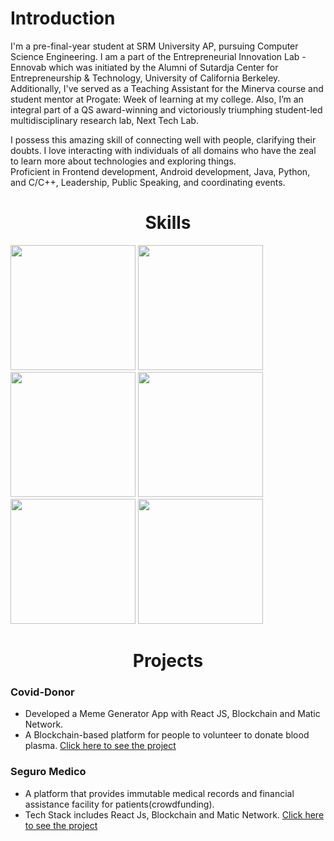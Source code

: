 # Introduction

<p>
I'm a pre-final-year student at SRM University AP, pursuing Computer Science Engineering. I am a part of the Entrepreneurial Innovation Lab - Ennovab which was initiated by the Alumni of Sutardja Center for Entrepreneurship & Technology, University of California Berkeley. <br>
Additionally, I've served as a Teaching Assistant for the Minerva course and student mentor at Progate: Week of learning at my college.  Also, I’m an integral part of a QS award-winning and victoriously triumphing student-led multidisciplinary research lab, Next Tech Lab.
</p>
<p>
I possess this amazing skill of connecting well with people, clarifying their doubts. I love interacting with individuals of all domains who have the zeal to learn more about technologies and exploring things.<br>
Proficient in Frontend development, Android development, Java, Python, and C/C++, Leadership, Public Speaking, and coordinating events.
</p>

<center><h1>Skills</h1></center>

<img src="https://www.freecodecamp.org/news/content/images/size/w2000/2020/02/Ekran-Resmi-2019-11-18-18.08.13.png" alt="" height="200px">
<img src="https://raw.githubusercontent.com/isocpp/logos/master/cpp_logo.png" alt="" height="200px">
<img src="https://thumbs.dreamstime.com/b/java-logo-vector-design-commercial-brand-trademark-118452997.jpg" alt="" height="200px">
<img src="https://upload.wikimedia.org/wikipedia/commons/thumb/9/99/Unofficial_JavaScript_logo_2.svg/480px-Unofficial_JavaScript_logo_2.svg.png" alt="" height="200px">
<img src="https://upload.wikimedia.org/wikipedia/commons/thumb/c/c3/Python-logo-notext.svg/600px-Python-logo-notext.svg.png" alt="" height="200px">
<img src="https://1000logos.net/wp-content/uploads/2016/10/Android-Logo.png" alt="" height="200px">

<center><h1>Projects</h1></center>

### Covid-Donor

- Developed a Meme Generator App with React JS, Blockchain and Matic Network.
- A Blockchain-based platform for people to volunteer to donate blood plasma.
[Click here to see the project](https://rahul7668gupta.github.io/covid-donor/)

### Seguro Medico

- A platform that provides immutable medical records and financial assistance facility for patients(crowdfunding).
- Tech Stack includes React Js, Blockchain and Matic Network.
[Click here to see the project](https://snh3003.github.io/altf4/)
